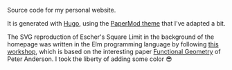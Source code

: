 Source code for my personal  website.

It is generated with [Hugo](https://gohugo.io/), using the [PaperMod theme](https://github.com/adityatelange/hugo-PaperMod) that I've adapted a bit.

The SVG reproduction of Escher's Square Limit in the background of the homepage was 
written in the Elm programming language by following [this workshop](https://github.com/einarwh/escher-workshop), which is based on the interesting paper [Functional Geometry](https://eprints.soton.ac.uk/257577/1/funcgeo2.pdf) of Peter Anderson. I took the liberty of adding some color 😎